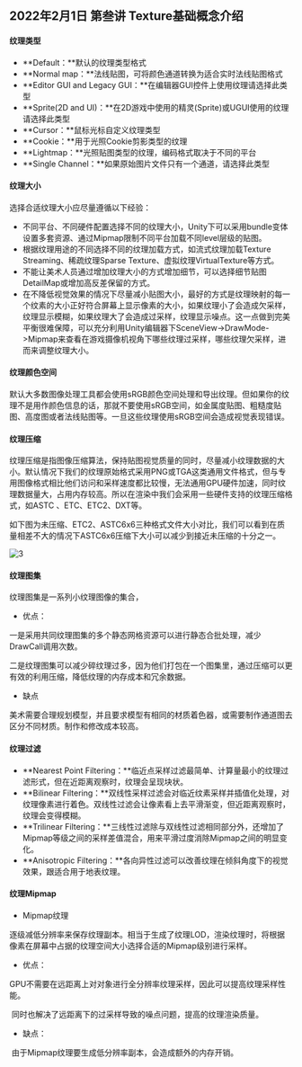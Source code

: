 ## 2022年2月1日 第叁讲 Texture基础概念介绍

#### 纹理类型

- **Default：**默认的纹理类型格式
- **Normal map：**法线贴图，可将颜色通道转换为适合实时法线贴图格式
- **Editor GUI and Legacy GUI：**在编辑器GUI控件上使用纹理请选择此类型
- **Sprite(2D and UI)：**在2D游戏中使用的精灵(Sprite)或UGUI使用的纹理请选择此类型
- **Cursor：**鼠标光标自定义纹理类型
- **Cookie：**用于光照Cookie剪影类型的纹理
- **Lightmap：**光照贴图类型的纹理，编码格式取决于不同的平台
- **Single Channel：**如果原始图片文件只有一个通道，请选择此类型

#### 纹理大小

选择合适纹理大小应尽量遵循以下经验：

- 不同平台、不同硬件配置选择不同的纹理大小，Unity下可以采用bundle变体设置多套资源、通过Mipmap限制不同平台加载不同level层级的贴图。
- 根据纹理用途的不同选择不同的纹理加载方式，如流式纹理加载Texture Streaming、稀疏纹理Sparse Texture、虚拟纹理VirtualTexture等方式。
- 不能让美术人员通过增加纹理大小的方式增加细节，可以选择细节贴图DetailMap或增加高反差保留的方式。
- 在不降低视觉效果的情况下尽量减小贴图大小，最好的方式是纹理映射的每一个纹素的大小正好符合屏幕上显示像素的大小，如果纹理小了会造成欠采样，纹理显示模糊，如果纹理大了会造成过采样，纹理显示噪点。这一点做到完美平衡很难保障，可以充分利用Unity编辑器下SceneView->DrawMode->Mipmap来查看在游戏摄像机视角下哪些纹理过采样，哪些纹理欠采样，进而来调整纹理大小。

#### 纹理颜色空间

​		默认大多数图像处理工具都会使用sRGB颜色空间处理和导出纹理。但如果你的纹理不是用作颜色信息的话，那就不要使用sRGB空间，如金属度贴图、粗糙度贴图、高度图或者法线贴图等。一旦这些纹理使用sRGB空间会造成视觉表现错误。

#### 纹理压缩

​		纹理压缩是指图像压缩算法，保持贴图视觉质量的同时，尽量减小纹理数据的大小。默认情况下我们的纹理原始格式采用PNG或TGA这类通用文件格式，但与专用图像格式相比他们访问和采样速度都比较慢，无法通用GPU硬件加速，同时纹理数据量大，占用内存较高。所以在渲染中我们会采用一些硬件支持的纹理压缩格式，如ASTC 、ETC、ETC2、DXT等。

​		如下图为未压缩、ETC2、ASTC6x6三种格式文件大小对比，我们可以看到在质量相差不大的情况下ASTC6x6压缩下大小可以减少到接近未压缩的十分之一。

![3](/Users/haibowang/Downloads/MyProjects/Unity2022_SUNTAIL_Stylized_Fantasy_Village_Optimization/Documents/Pics/3.png)

#### 纹理图集

纹理图集是一系列小纹理图像的集合，

- 优点：

​		一是采用共同纹理图集的多个静态网格资源可以进行静态合批处理，减少DrawCall调用次数。

​		二是纹理图集可以减少碎纹理过多，因为他们打包在一个图集里，通过压缩可以更有效的利用压缩，降低纹理的内存成本和冗余数据。

- 缺点

​		美术需要合理规划模型，并且要求模型有相同的材质着色器，或需要制作通道图去区分不同材质。制作和修改成本较高。

#### 纹理过滤

- **Nearest Point Filtering：**临近点采样过滤最简单、计算量最小的纹理过滤形式，但在近距离观察时，纹理会呈现块状。
- **Bilinear Filtering：**双线性采样过滤会对临近纹素采样并插值化处理，对纹理像素进行着色。双线性过滤会让像素看上去平滑渐变，但近距离观察时，纹理会变得模糊。
- **Trilinear Filtering：**三线性过滤除与双线性过滤相同部分外，还增加了Mipmap等级之间的采样差值混合，用来平滑过度消除Mipmap之间的明显变化。
- **Anisotropic Filtering：**各向异性过滤可以改善纹理在倾斜角度下的视觉效果，跟适合用于地表纹理。

#### 纹理Mipmap

- Mipmap纹理

​		逐级减低分辨率来保存纹理副本。相当于生成了纹理LOD，渲染纹理时，将根据像素在屏幕中占据的纹理空间大小选择合适的Mipmap级别进行采样。

- 优点：

​		GPU不需要在远距离上对对象进行全分辨率纹理采样，因此可以提高纹理采样性能。

​		同时也解决了远距离下的过采样导致的噪点问题，提高的纹理渲染质量。

- 缺点：

​		由于Mipmap纹理要生成低分辨率副本，会造成额外的内存开销。